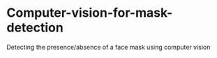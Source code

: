 # Computer-vision-for-mask-detection
Detecting the presence/absence of a face mask using computer vision

